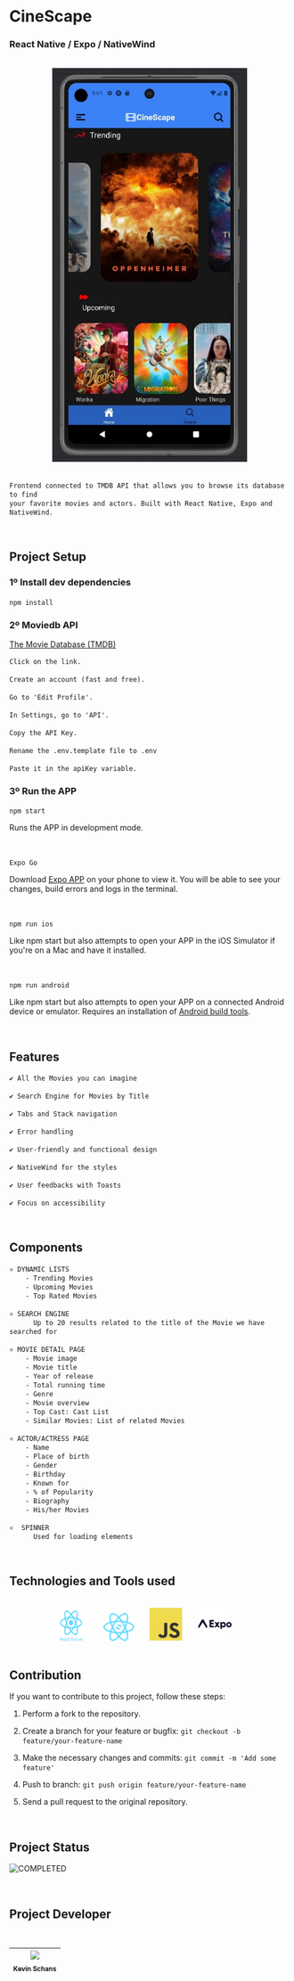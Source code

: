 # CineScape

### React Native / Expo / NativeWind

<br>

<div align="center">
  <img
    src="public/readme/project-overview.jpg"
    alt="Project overview"
    width="350"
  >
</div>

<br>

<div>

    Frontend connected to TMDB API that allows you to browse its database to find
    your favorite movies and actors. Built with React Native, Expo and NativeWind.

</div>

<br>

## Project Setup

  ### 1º Install dev dependencies

  `npm install`


  ### 2º Moviedb API

  [The Movie Database (TMDB)](https://www.themoviedb.org/)

    Click on the link.

    Create an account (fast and free).

    Go to 'Edit Profile'.

    In Settings, go to 'API'.

    Copy the API Key.

    Rename the .env.template file to .env

    Paste it in the apiKey variable.


  ### 3º Run the APP

  `npm start`

  Runs the APP in development mode.

  <br>

  `Expo Go`

  Download [Expo APP](https://expo.io) on your phone to view it.
  You will be able to see your changes, build errors and logs in the terminal.

  <br>

  `npm run ios`

  Like npm start but also attempts to open your APP in the
  iOS Simulator if you're on a Mac and have it installed.

  <br>

  `npm run android`

  Like npm start but also attempts to open your APP on a connected Android
  device or emulator. Requires an installation of [Android build tools](https://developer.android.com/studio).

<br>

## Features

<div>

    ✔️ All the Movies you can imagine

    ✔️ Search Engine for Movies by Title

    ✔️ Tabs and Stack navigation

    ✔️ Error handling

    ✔️ User-friendly and functional design

    ✔️ NativeWind for the styles

    ✔️ User feedbacks with Toasts

    ✔️ Focus on accessibility

</div>

<br>

## Components

<div>

    ⚛️ DYNAMIC LISTS
        - Trending Movies
        - Upcoming Movies
        - Top Rated Movies

    ⚛️ SEARCH ENGINE
          Up to 20 results related to the title of the Movie we have searched for

    ⚛️ MOVIE DETAIL PAGE
        - Movie image
        - Movie title
        - Year of release
        - Total running time
        - Genre
        - Movie overview
        - Top Cast: Cast List
        - Similar Movies: List of related Movies

    ⚛️ ACTOR/ACTRESS PAGE
        - Name
        - Place of birth
        - Gender
        - Birthday
        - Known for
        - % of Popularity
        - Biography
        - His/her Movies

    ⚛️  SPINNER
          Used for loading elements

</div>

<br>

## Technologies and Tools used

<div align="center">
  <br>
  <a href="https://reactnative.dev/" target="_blank" rel="noreferrer"> <img src="public/readme/react-native.svg" alt="React Native" width="60" height="60" style="margin-right: 24px" /></a>
  <a href="https://www.nativewind.dev/" target="_blank" rel="noreferrer"> <img src="public/readme/nativewind.svg" alt="Nativewind" width="55" height="50" style="margin-right: 24px" /></a>
  <a href="https://developer.mozilla.org/en-US/docs/Web/JavaScript" target="_blank" rel="noreferrer"> <img src="https://raw.githubusercontent.com/devicons/devicon/master/icons/javascript/javascript-original.svg" alt="JavaScript" width="60" height="60" style="margin-right: 24px" /></a>
  <a href="https://expo.dev/" target="_blank" rel="noreferrer"> <img src="public/readme/expo.svg" alt="Expo" width="60" height="60" style="margin-right: 24px" /></a>

</div>

<br>

## Contribution

If you want to contribute to this project, follow these steps:

1. Perform a fork to the repository.

2. Create a branch for your feature or bugfix: `git checkout -b feature/your-feature-name`

3. Make the necessary changes and commits:  `git commit -m 'Add some feature'`

4. Push to branch: `git push origin feature/your-feature-name`

5. Send a pull request to the original repository.

<br>

## Project Status

![COMPLETED](https://img.shields.io/badge/COMPLETED-green.svg)

<br>

## Project Developer

<br>

| [<img src="https://avatars.githubusercontent.com/u/122877560?v=4" width=115><br><sub>Kevin Schans</sub>](https://github.com/KevinVanDerSchans) |
:------------------------------------------------------------------------------------------------------------------------------------------: |
